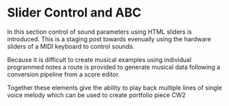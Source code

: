 # Slider Control and ABC

In this section control of sound parameters using HTML sliders is introduced.  This is a staging post towards evenually using the hardware sliders of a MIDI keyboard to control sounds.

Because it is difficult to create musical examples using individual programmed notes a route is provided to generate musical data following a conversion pipeline from a score editor.

Together these elements give the ability to play back multiple lines of single voice melody which can be used to create portfolio piece CW2

